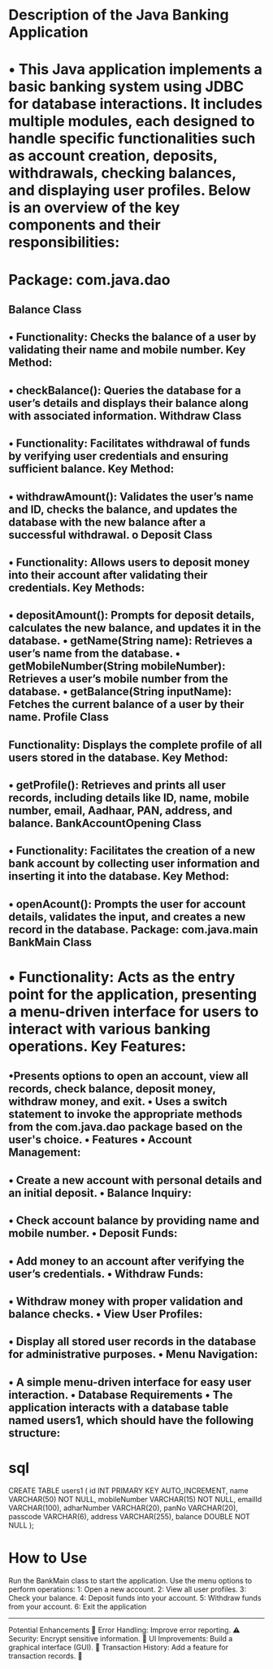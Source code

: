 Description of the Java Banking Application
=========================================================================================================================================================================
•	This Java application implements a basic banking system using JDBC for database interactions. It includes multiple modules, each designed to handle specific
functionalities such as account creation, deposits, withdrawals, checking balances, and displaying user profiles. Below is an overview of the key components
and their responsibilities:
======================================================================================================
Package: com.java.dao
=====================================================================================================
Balance Class
-----------------------------------------------------------------------------------
•	Functionality: Checks the balance of a user by validating their name and mobile number.
Key Method:
-------------------------------------------------------------------------
•	checkBalance(): Queries the database for a user’s details and displays their balance along with associated information.
Withdraw Class
---------------------------------------------------------
•	Functionality: Facilitates withdrawal of funds by verifying user credentials and ensuring sufficient balance.
Key Method:
-----------------------------------------------------
•	withdrawAmount(): Validates the user’s name and ID, checks the balance, and updates the database with the new balance after a successful withdrawal.
o	Deposit Class
---------------------------------------------------------------------------------------
•	Functionality: Allows users to deposit money into their account after validating their credentials.
Key Methods:
-----------------------------------------------------------------------
•	depositAmount(): Prompts for deposit details, calculates the new balance, and updates it in the database.
•	getName(String name): Retrieves a user’s name from the database.
•	getMobileNumber(String mobileNumber): Retrieves a user’s mobile number from the database.
•	getBalance(String inputName): Fetches the current balance of a user by their name.
Profile Class
-------------------------------------------------------------------------
Functionality: Displays the complete profile of all users stored in the database.
Key Method:
-------------
•	getProfile(): Retrieves and prints all user records, including details like ID, name, mobile number, email, Aadhaar, PAN, address, and balance.
BankAccountOpening Class
------------------------
•	Functionality: Facilitates the creation of a new bank account by collecting user information and inserting it into the database.
Key Method:
----------------
•	openAcount(): Prompts the user for account details, validates the input, and creates a new record in the database.
Package: com.java.main
BankMain Class
-------------------------
•	Functionality: Acts as the entry point for the application, presenting a menu-driven interface for users to interact with various banking operations.
Key Features:
========================================================================
•Presents options to open an account, view all records, check balance, deposit money, withdraw money, and exit.
•	Uses a switch statement to invoke the appropriate methods from the com.java.dao package based on the user's choice.
•	Features
•	Account Management:
-----------------------------------------------------------------------
•	Create a new account with personal details and an initial deposit.
•	Balance Inquiry:
--------------------------------------------------
•	Check account balance by providing name and mobile number.
•	Deposit Funds:
------------------------------------------------------------
•	Add money to an account after verifying the user’s credentials.
•	Withdraw Funds:
----------------------------------------------------------------
•	Withdraw money with proper validation and balance checks.
•	View User Profiles:
-----------------------------------------------------------------------
•	Display all stored user records in the database for administrative purposes.
•	Menu Navigation:
-----------------------------------------------------------------------------
•	A simple menu-driven interface for easy user interaction.
•	Database Requirements
•	The application interacts with a database table named users1, which should have the following structure:
-------------------------------------------------------------------------------------------------------
sql
================================
CREATE TABLE users1 (
id INT PRIMARY KEY AUTO_INCREMENT,
name VARCHAR(50) NOT NULL,
mobileNumber VARCHAR(15) NOT NULL,
emailId VARCHAR(100),
adharNumber VARCHAR(20),
panNo VARCHAR(20),
passcode VARCHAR(6),
address VARCHAR(255),
balance DOUBLE NOT NULL
);

How to Use
=====================================
Run the BankMain class to start the application.
Use the menu options to perform operations:
1: Open a new account.
2: View all user profiles.
3: Check your balance.
4: Deposit funds into your account.
5: Withdraw funds from your account.
6: Exit the application




--------------------------------------------------------------------------------------


Potential Enhancements 🚀
Error Handling: Improve error reporting. ⚠️
Security: Encrypt sensitive information. 🔐
UI Improvements: Build a graphical interface (GUI). 🎨
Transaction History: Add a feature for transaction records. 📜
